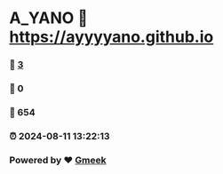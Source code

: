 # A_YANO :link: https://ayyyyano.github.io 
### :page_facing_up: [3](https://ayyyyano.github.io/tag.html) 
### :speech_balloon: 0 
### :hibiscus: 654 
### :alarm_clock: 2024-08-11 13:22:13 
### Powered by :heart: [Gmeek](https://github.com/Meekdai/Gmeek)
